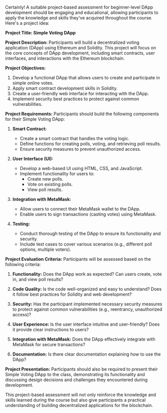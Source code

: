 Certainly! A suitable project-based assessment for beginner-level DApp development should be engaging and educational, allowing participants to apply the knowledge and skills they've acquired throughout the course. Here's a project idea:

**Project Title: Simple Voting DApp**

**Project Description:**
Participants will build a decentralized voting application (DApp) using Ethereum and Solidity. This project will focus on the core concepts of DApp development, including smart contracts, user interfaces, and interactions with the Ethereum blockchain.

**Project Objectives:**
1. Develop a functional DApp that allows users to create and participate in simple online votes.
2. Apply smart contract development skills in Solidity.
3. Create a user-friendly web interface for interacting with the DApp.
4. Implement security best practices to protect against common vulnerabilities.

**Project Requirements:**
Participants should build the following components for their Simple Voting DApp:

1. **Smart Contract:** 
   - Create a smart contract that handles the voting logic.
   - Define functions for creating polls, voting, and retrieving poll results.
   - Ensure security measures to prevent unauthorized access.

2. **User Interface (UI):**
   - Develop a web-based UI using HTML, CSS, and JavaScript.
   - Implement functionality for users to:
     - Create new polls.
     - Vote on existing polls.
     - View poll results.

3. **Integration with MetaMask:**
   - Allow users to connect their MetaMask wallet to the DApp.
   - Enable users to sign transactions (casting votes) using MetaMask.

4. **Testing:**
   - Conduct thorough testing of the DApp to ensure its functionality and security.
   - Include test cases to cover various scenarios (e.g., different poll options, multiple voters).

**Project Evaluation Criteria:**
Participants will be assessed based on the following criteria:

1. **Functionality:** Does the DApp work as expected? Can users create, vote in, and view poll results?

2. **Code Quality:** Is the code well-organized and easy to understand? Does it follow best practices for Solidity and web development?

3. **Security:** Has the participant implemented necessary security measures to protect against common vulnerabilities (e.g., reentrancy, unauthorized access)?

4. **User Experience:** Is the user interface intuitive and user-friendly? Does it provide clear instructions to users?

5. **Integration with MetaMask:** Does the DApp effectively integrate with MetaMask for secure transactions?

6. **Documentation:** Is there clear documentation explaining how to use the DApp?

**Project Presentation:**
Participants should also be required to present their Simple Voting DApp to the class, demonstrating its functionality and discussing design decisions and challenges they encountered during development.

This project-based assessment will not only reinforce the knowledge and skills learned during the course but also give participants a practical understanding of building decentralized applications for the blockchain.
